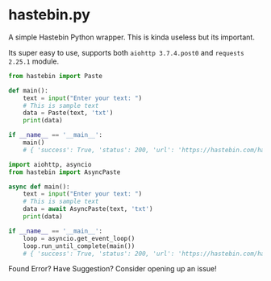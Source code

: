 # hastebin.py
A simple Hastebin Python wrapper. This is kinda useless but its important.

Its super easy to use, supports both `aiohttp 3.7.4.post0` and `requests 2.25.1` module.
```python
from hastebin import Paste

def main():
    text = input("Enter your text: ")
    # This is sample text
    data = Paste(text, 'txt')
    print(data)

if __name__ == '__main__':
    main()
    # { 'success': True, 'status': 200, 'url': 'https://hastebin.com/hajidofocu.kotlin', 'created_at': '2021-06-24 10:33:50.156000', 'code': 'hajidofocu.kotlin' }
```
```python
import aiohttp, asyncio
from hastebin import AsyncPaste

async def main():
    text = input("Enter your text: ")
    # This is sample text
    data = await AsyncPaste(text, 'txt')
    print(data)

if __name__ == '__main__':
    loop = asyncio.get_event_loop()
    loop.run_until_complete(main())
    # { 'success': True, 'status': 200, 'url': 'https://hastebin.com/hajidofocu.kotlin', 'created_at': '2021-06-24 10:33:50.156000', 'code': 'hajidofocu.kotlin' }
```
Found Error? Have Suggestion? Consider opening up an issue!
